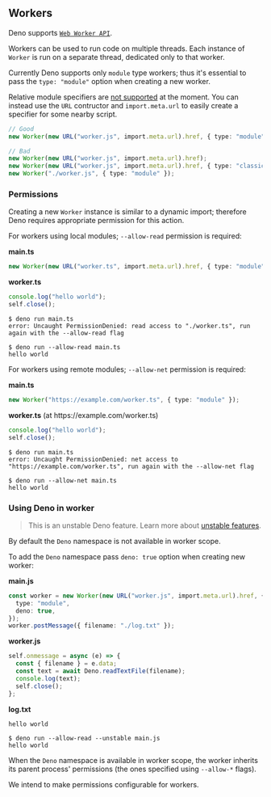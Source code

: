 <!-- L1..1
## Workers
-->

## Workers

<!-- L3..4
Deno supports
[`Web Worker API`](https://developer.mozilla.org/en-US/docs/Web/API/Worker/Worker).
-->

Deno supports
[`Web Worker API`](https://developer.mozilla.org/en-US/docs/Web/API/Worker/Worker).

<!-- L6..7
Workers can be used to run code on multiple threads. Each instance of `Worker`
is run on a separate thread, dedicated only to that worker.
-->

Workers can be used to run code on multiple threads. Each instance of `Worker`
is run on a separate thread, dedicated only to that worker.

<!-- L9..10
Currently Deno supports only `module` type workers; thus it's essential to pass
the `type: "module"` option when creating a new worker.
-->

Currently Deno supports only `module` type workers; thus it's essential to pass
the `type: "module"` option when creating a new worker.

<!-- L12..15
Relative module specifiers are
[not supported](https://github.com/denoland/deno/issues/5216) at the moment. You
can instead use the `URL` contructor and `import.meta.url` to easily create a
specifier for some nearby script.
-->

Relative module specifiers are
[not supported](https://github.com/denoland/deno/issues/5216) at the moment. You
can instead use the `URL` contructor and `import.meta.url` to easily create a
specifier for some nearby script.

<!-- L17..25
```ts
// Good
new Worker(new URL("worker.js", import.meta.url).href, { type: "module" });

// Bad
new Worker(new URL("worker.js", import.meta.url).href);
new Worker(new URL("worker.js", import.meta.url).href, { type: "classic" });
new Worker("./worker.js", { type: "module" });
```
-->

```ts
// Good
new Worker(new URL("worker.js", import.meta.url).href, { type: "module" });

// Bad
new Worker(new URL("worker.js", import.meta.url).href);
new Worker(new URL("worker.js", import.meta.url).href, { type: "classic" });
new Worker("./worker.js", { type: "module" });
```

<!-- L27..27
### Permissions
-->

### Permissions

<!-- L29..30
Creating a new `Worker` instance is similar to a dynamic import; therefore Deno
requires appropriate permission for this action.
-->

Creating a new `Worker` instance is similar to a dynamic import; therefore Deno
requires appropriate permission for this action.

<!-- L32..32
For workers using local modules; `--allow-read` permission is required:
-->

For workers using local modules; `--allow-read` permission is required:

<!-- L34..34
**main.ts**
-->

**main.ts**

<!-- L36..38
```ts
new Worker(new URL("worker.ts", import.meta.url).href, { type: "module" });
```
-->

```ts
new Worker(new URL("worker.ts", import.meta.url).href, { type: "module" });
```

<!-- L40..40
**worker.ts**
-->

**worker.ts**

<!-- L42..45
```ts
console.log("hello world");
self.close();
```
-->

```ts
console.log("hello world");
self.close();
```

<!-- L47..53
```shell
$ deno run main.ts
error: Uncaught PermissionDenied: read access to "./worker.ts", run again with the --allow-read flag

$ deno run --allow-read main.ts
hello world
```
-->

```shell
$ deno run main.ts
error: Uncaught PermissionDenied: read access to "./worker.ts", run again with the --allow-read flag

$ deno run --allow-read main.ts
hello world
```

<!-- L55..55
For workers using remote modules; `--allow-net` permission is required:
-->

For workers using remote modules; `--allow-net` permission is required:

<!-- L57..57
**main.ts**
-->

**main.ts**

<!-- L59..61
```ts
new Worker("https://example.com/worker.ts", { type: "module" });
```
-->

```ts
new Worker("https://example.com/worker.ts", { type: "module" });
```

<!-- L63..63
**worker.ts** (at https[]()://example.com/worker.ts)
-->

**worker.ts** (at https[]()://example.com/worker.ts)

<!-- L65..68
```ts
console.log("hello world");
self.close();
```
-->

```ts
console.log("hello world");
self.close();
```

<!-- L70..76
```shell
$ deno run main.ts
error: Uncaught PermissionDenied: net access to "https://example.com/worker.ts", run again with the --allow-net flag

$ deno run --allow-net main.ts
hello world
```
-->

```shell
$ deno run main.ts
error: Uncaught PermissionDenied: net access to "https://example.com/worker.ts", run again with the --allow-net flag

$ deno run --allow-net main.ts
hello world
```

<!-- L78..78
### Using Deno in worker
-->

### Using Deno in worker

<!-- L80..81
> This is an unstable Deno feature. Learn more about
> [unstable features](./stability.md).
-->

> This is an unstable Deno feature. Learn more about
> [unstable features](./stability.md).

<!-- L83..83
By default the `Deno` namespace is not available in worker scope.
-->

By default the `Deno` namespace is not available in worker scope.

<!-- L85..85
To add the `Deno` namespace pass `deno: true` option when creating new worker:
-->

To add the `Deno` namespace pass `deno: true` option when creating new worker:

<!-- L87..87
**main.js**
-->

**main.js**

<!-- L89..95
```ts
const worker = new Worker(new URL("worker.js", import.meta.url).href, {
  type: "module",
  deno: true,
});
worker.postMessage({ filename: "./log.txt" });
```
-->

```ts
const worker = new Worker(new URL("worker.js", import.meta.url).href, {
  type: "module",
  deno: true,
});
worker.postMessage({ filename: "./log.txt" });
```

<!-- L97..97
**worker.js**
-->

**worker.js**

<!-- L99..106
```ts
self.onmessage = async (e) => {
  const { filename } = e.data;
  const text = await Deno.readTextFile(filename);
  console.log(text);
  self.close();
};
```
-->

```ts
self.onmessage = async (e) => {
  const { filename } = e.data;
  const text = await Deno.readTextFile(filename);
  console.log(text);
  self.close();
};
```

<!-- L108..108
**log.txt**
-->

**log.txt**

<!-- L110..112
```
hello world
```
-->

```
hello world
```

<!-- L114..117
```shell
$ deno run --allow-read --unstable main.js
hello world
```
-->

```shell
$ deno run --allow-read --unstable main.js
hello world
```

<!-- L119..120
When the `Deno` namespace is available in worker scope, the worker inherits its
parent process' permissions (the ones specified using `--allow-*` flags).
-->

When the `Deno` namespace is available in worker scope, the worker inherits its
parent process' permissions (the ones specified using `--allow-*` flags).

<!-- L122..122
We intend to make permissions configurable for workers.
-->

We intend to make permissions configurable for workers.

